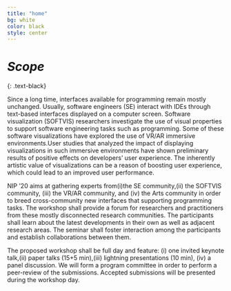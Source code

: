```yaml
---
title: "home"
bg: white
color: black
style: center
---
```


# *Scope*
{: .text-black}

Since a long time, interfaces available for programming remain mostly unchanged. Usually, software engineers (SE) interact with IDEs through text-based interfaces displayed on a computer screen. Software visualization (SOFTVIS) researchers investigate the use of visual properties to support software engineering tasks such as programming. Some of these software visualizations have explored the use of VR/AR immersive environments.User studies that analyzed the impact of displaying visualizations in such immersive environments have shown preliminary results of positive effects on developers’ user experience. The inherently artistic value of visualizations can be a reason of boosting user experience, which could lead to an improved user performance.

NIP ’20 aims at gathering experts from(i)the SE community,(ii) the SOFTVIS community, (iii) the VR/AR community, and (iv) the Arts community in order to breed cross-community new interfaces that supporting programming tasks.  The workshop shall provide a forum for researchers and practitioners from these mostly disconnected research communities. The participants shall learn about the latest developments in their own as well as adjacent research areas. The seminar shall foster interaction among the participants and establish collaborations between them.

The proposed workshop shall be full day and feature: (i) one invited keynote talk,(ii) paper talks (15+5 min),(iii) lightning presentations (10 min), (iv) a panel discussion.  We will form a program committee in order to perform a peer-review of the submissions. Accepted submissions will be presented during the workshop day.